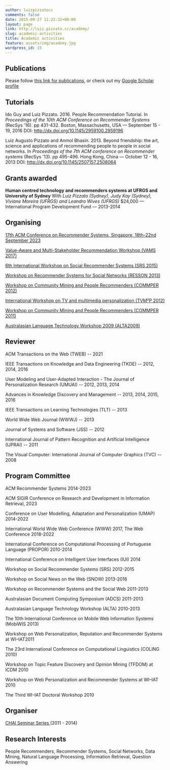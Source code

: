```yaml
---
author: luizpizzatocc
comments: false
date: 2015-09-27 11:22:32+00:00
layout: page
link: http://luiz.pizzato.cc/academy/
slug: academic-activities
title: Academic activities
feature: assets/img/academy.jpg
wordpress_id: 15
---
```


## Publications


Please follow [this link for publications](/publications/), or check out my [Google Scholar profile](http://scholar.google.com.au/citations?user=3q9NOYYAAAAJ&hl=en)


## Tutorials


Ido Guy and Luiz Pizzato. 2016. People Recommendation Tutorial. In _Proceedings of the 10th ACM Conference on Recommender Systems_ (RecSys '16). pp 431-432. Boston, Massachusetts, USA — September 15 - 19, 2016 DOI: http://dx.doi.org/10.1145/2959100.2959196


Luiz Augusto Pizzato and Anmol Bhasin. 2013. Beyond friendship: the art, science and applications of recommending people to people in social networks. In _Proceedings of the 7th ACM conference on Recommender systems_ (RecSys '13). pp 495-496. Hong Kong, China — October 12 - 16, 2013 DOI: http://dx.doi.org/10.1145/2507157.2508064


## Grants awarded


**Human centred technology and recommenders systems at UFRGS and University of Sydney**
With _Luiz Pizzato (Sydney), Judy Kay (Sydney), Viviane Moreira (UFRGS) and Leandro Wives (UFRGS)_
$24,000 — International Program Development Fund — 2013-2014




## Organising


[17th ACM Conference on Recommender Systems, Singapore, 18th-22nd September 2023](https://recsys.acm.org/recsys23/)




[Value-Aware and Multi-Stakeholder Recommendation Workshop (VAMS 2017)](https://vams2017.wordpress.com/)




[6th International Workshop on Social Recommender Systems (SRS 2015)](http://www.comp.hkbu.edu.hk/~lichen/srs2015/)




[Workshop on Recommender Systems for Social Networks (RESSON 2013)](http://bit.ly/resson2013)




[Workshop on Community Mining and People Recommenders (COMMPER 2012)](http://research.ics.tkk.fi/events/commper2012/)




[International Workshop on TV and multimedia personalization (TVM²P 2012)](http://sydney.edu.au/engineering/it/~pizzato/workshop/tvm2p2012/)




[Workshop on Community Mining and People Recommenders (COMMPER 2011)](http://research.ics.tkk.fi/events/commper2011/)




[Australasian Language Technology Workshop 2009 (ALTA2009)](http://www.alta.asn.au/events/alta2009/)




## Reviewer




ACM Transactions on the Web (TWEB) -- 2021




IEEE Transactions on Knowledge and Data Engineering (TKDE) -- 2012, 2014, 2016




User Modeling and User-Adapted Interaction - The Journal of Personalization Research (UMUAI) -- 2012, 2013, 2014




Advances in Knowledge Discovery and Management -- 2013, 2014, 2015, 2016




IEEE Transactions on Learning Technologies (TLT) -- 2013




World Wide Web Journal (WWWJ) -- 2013




Journal of Systems and Software (JSS) -- 2012




International Journal of Pattern Recognition and Artificial Intelligence (IJPRAI) -- 2011




The Visual Computer: International Journal of Computer Graphics (TVC) -- 2008




## Program Committee


ACM Recommender Systems 2014-2023


ACM SIGIR Conference on Research and Development in Information Retrieval, 2023


Conference on User Modelling, Adaptation and Personalization (UMAP) 2014-2022


International World Wide Web Conference (WWW) 2017, The Web Conference 2018-2022



International Conference on Computational Processing of Portuguese Language (PROPOR) 2010-2014




International Conference on Intelligent User Interfaces (IUI) 2014




Workshop on Social Recommender Systems (SRS) 2012-2015




Workshop on Social News on the Web (SNOW) 2013-2016




Workshop on Recommender Systems and the Social Web 2011-2013




Australasian Document Computing Symposium (ADCS) 2011-2013




Australasian Language Technology Workshop (ALTA) 2010-2013




The 10th International Conference on Mobile Web Information Systems (MobiWIS 2013)




Workshop on Web Personalization, Reputation and Recommender Systems at WI–IAT2011




The 23rd International Conference on Computational Linguistics (COLING 2010)




Workshop on Topic Feature Discovery and Opinion Mining (TFDOM) at ICDM 2010




Workshop on Web Personalization and Recommender Systems at WI–IAT 2010




The Third WI-IAT Doctoral Workshop 2010




## Organiser




[CHAI Seminar Series ](http://chai.it.usyd.edu.au/Seminars)(2011 - 2014)




## Research Interests




People Recommenders, Recommender Systems, Social Networks, Data Mining, Natural Language Processing, Information Retrieval, Question Answering

